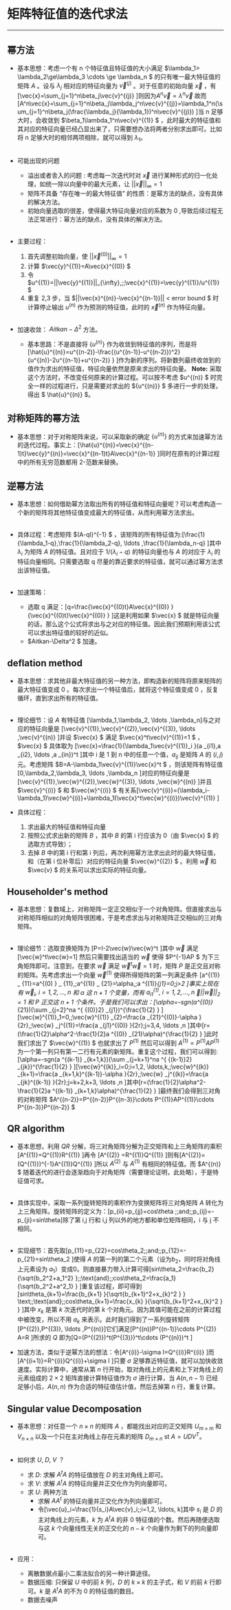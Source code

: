 # 矩阵特征值的迭代求法
---
## 幂方法
* 基本思想：考虑一个有 n 个特征值且特征值的大小满足 $\lambda_1> \lambda_2\ge\lambda_3 \cdots \ge \lambda_n $ 的只有唯一最大特征值的矩阵 $A$ 。设与 $\lambda_j$ 相对应的特征向量为 $\vec{v}^{(j)}$ 。对于任意的初始向量 $\vec{x}$ ，有\[\vec{x}=\sum_{j=1}^n\beta_j\vec{v}^{(j)} \]则因为$A^n\vec{v}=\lambda^n\vec{v}$ 故而\[A^n\vec{x}=\sum_{j=1}^n\beta_j\lambda_j^n\vec{v}^{(j)}=\lambda_1^n(\sum_{j=1}^n\beta_j(\frac{\lambda_j}{\lambda_1})^n\vec{v}^{(j)}) \]当 n 足够大时，会收敛到  $\beta_1\lambda_1^n\vec{v}^{(1)} $ ，此时最大的特征值和其对应的特征向量已经凸显出来了，只需要想办法将两者分别求出即可。比如将 n 足够大时的相邻两项相除，就可以得到 $\lambda_1$。<br/><br/>

* 可能出现的问题
    - 溢出或者舎入的问题 : 考虑每一次迭代时对 $\vec{x}$ 进行某种形式的归一化处理，如统一除以向量中的最大元素，让 $||\vec{x}||_{\infty}=1$ 
    - 矩阵不具备 “存在唯一的最大特征值” 的性质：是幂方法的缺点，没有具体的解决方法。 
    - 初始向量选取的很差，使得最大特征向量对应的系数为 0 ,导致后续过程无法正常进行：幂方法的缺点，没有具体的解决方法。 <br/><br/>

* 主要过程：
    1. 首先调整初始向量，使 $||\vec{x}^{(0)}||_{\infty}=1$
    2. 计算 $\vec{y}^{(1)}=A\vec{x}^{(0)} $
    3. 令 $u^{(1)}=||\vec{y}^{(1)}||_{\infty},\;\;\vec{x}^{(1)}=\vec{y}^{(1)}/u^{(1)} $
    4. 重复 2,3 步，当 $||\vec{x}^{(n)}-\vec{x}^{(n-1)}|| < error bound $ 时计算停止输出 $u^{(n)}$ 作为预测的特征值，此时的 $\vec{x}^{(n)}$ 作为特征向量。<br/><br/>

* 加速收敛： $Aitkan-\Delta^2$ 方法。
    - 基本思路：不是直接将 $\{u^{(n)}\}$ 作为收敛到特征值的序列，而是将
    \[\hat{u}^{(n)}=u^{(n-2)}-\frac{(u^{(n-1)}-u^{(n-2)})^2}{u^{(n)}-2u^{(n-1)}+u^{(n-2)} } \]作为新的序列。将新数列最终收敛到的值作为求出的特征值，特征向量依然是原来求出的特征向量。
    __Note:__ 采取这个方法时，不改变任何原来的计算过程。可以按不考虑 $u^{(n)} $ 时完全一样的过程进行，只是需要对求出的 $\{u^{(n)}\} $ 多进行一步的处理，得出 $ \hat{u}^{(n)} $。

## 对称矩阵的幂方法
* 基本思想：对于对称矩阵来说，可以采取新的确定 $\{u^{(n)}\}$ 的方式来加速幂方法的迭代过程。事实上：\[\hat{u}^{(n)}=\vec{x}^{(n-1)t}\vec{y}^{(n)}=\vec{x}^{(n-1)t}A\vec{x}^{(n-1)} \]同时在原有的计算过程中的所有无穷范数都用 2-范数来替换。

## 逆幂方法
* 基本思想：如何借助幂方法取出所有的特征值和特征向量呢？可以考虑构造一个新的矩阵将其他特征值变成最大的特征值，从而利用幂方法求出。<br/><br/>

* 具体过程：考虑矩阵 $(A-qI)^{-1} $ ，该矩阵的所有特征值为:\[\frac{1}{\lambda_1-q},\frac{1}{\lambda_2-q}, \ldots ,\frac{1}{\lambda_n-q} \]其中 $\lambda_i$ 为矩阵 $A$ 的特征值。且对应于  $1/{(\lambda_i-q)}$ 的特征向量也与 $A$ 的对应于 $\lambda_i$ 的 特征向量相同。只需要选取 q 尽量的靠近要求的特征值，就可以通过幂方法求出该特征值。<br/><br/>

* 加速策略：
    - 选取 q 满足：\[q=\frac{\vec{x}^{(0)t}A\vec{x}^{(0)} }{\vec{x}^{(0)t}\vec{x}^{(0)} } \]这是利用如果 $\vec{x} $ 就是特征向量的话，那么这个公式将求出与之对应的特征值。因此我们预期利用该公式可以求出特征值的较好的近似。
    - $Aitkan-\Delta^2 $ 加速。

## deflation method
* 基本思想：求其他非最大特征值的另一种方法，即构造新的矩阵将原来矩阵的最大特征值变成 0 。每次求出一个特征值后，就将这个特征值变成 0 ，反复循环，直到求出所有的特征值。<br/><br/>

* 理论细节：设 $A$ 有特征值 \[\lambda_1,\lambda_2, \ldots ,\lambda_n\]与之对应的特征向量是 \[\vec{v}^{(1)},\vec{v}^{(2)},\vec{v}^{(3)}, \ldots ,\vec{v}^{(n)} \]并设 $\vec{x} $ 满足 $\vec{x}^t\vec{v}^{(1)}=1 $ ，$\vec{x} $ 具体取为 \[\vec{x}=\frac{1}{\lambda_1\vec{v}^{(1)}_i }(a _{i1},a _{i2}, \ldots ,a _{in})^t \]其中 i 是 1 到 n 中的任意一个值，$a _{ij}$ 是矩阵 $A$ 的 $(i,j)$ 元。考虑矩阵 $B=A-\lambda_1\vec{v}^{(1)}\vec{x}^t $ ，则该矩阵有特征值\[0,\lambda_2,\lambda_3, \ldots ,\lambda_n \]对应的特征向量是\[\vec{v}^{(1)},\vec{w}^{(2)},\vec{w}^{(3)}, \ldots ,\vec{w}^{(n)} \]并且 $\vec{v}^{(i)} $ 和 $\vec{w}^{(i)} $ 有关系\[\vec{v}^{(i)}=(\lambda_i-\lambda_1)\vec{w}^{(i)}+\lambda_1(\vec{x}^t\vec{w}^{(i)})\vec{v}^{(1)} \]<brr/><br/>

* 具体过程：
    1. 求出最大的特征值和特征向量
    2. 按照公式求出新的矩阵 $B$ ，其中 $B$ 的第 i 行应该为 0（由 $\vec{x} $ 的选取方式导致）；
    3. 去掉 $B$ 中的第 i 行和第 i 列后，再次利用幂方法求出此时的最大特征值，和（在第 i 位补零后）对应的特征向量 $\vec{w}^{(2)} $ 。利用 $\vec{w}$ 和 $\vec{v} $ 的关系可以求出实际的特征向量。

## Householder's method
* 基本思想：复数域上，对称矩阵一定正交相似于一个对角矩阵。但直接求出与对称矩阵相似的对角矩阵很困难，于是考虑求出与对称矩阵正交相似的三对角矩阵。<br/><br/>

* 理论细节：选取变换矩阵为 \[P=I-2\vec{w}\vec{w}^t \]其中 $\vec{w}$ 满足 \[\vec{w}^t\vec{w}=1\] 然后只需要找出适当的 $\vec{w}$ 使得 $P^{-1}AP $ 为下三角矩阵即可。注意到，在要求 $\vec{w}$ 满足 $\vec{w}^t\vec{w}=1$ 时，矩阵 $P$ 是正交且对称的矩阵。先考虑求出一个向量 $\vec{w}^{(1)}$ 使得所得矩阵的第一列满足条件 \[a^{(1)} _ {11}=a^{(0) } _ {11},\;a^{(1)} _ {21}=\alpha,\;a ^{(1)}_{j1}=0\;j>2 \]事实上现在有 $\vec{w}_i,\;i=1,2, \ldots ,n$ 和 $\alpha$ 这 $n+1$ 个变量，而有 $a^{(1)}_{i1},\;i=1,2, \ldots ,n$ ，$||\vec{w}||_2=1$ 和 $P$ 正交这 $n+1$ 个条件。于是我们可以求出：\[\alpha=-sgn(a^{(0)}_{21})(\sum _{j=2}^na ^{ {(0)}2} _{j1})^{\frac{1}{2} } \]\[\vec{w}^{(1)}_1=0,\;\vec{w}^{(1)} _{2}=\frac{a _{21}^{(0)}-\alpha }{2r},\;\vec{w} _j^{(1)}=\frac{a _{j1}^{(0)} }{2r}\;j=3,4, \ldots ,n \]其中\[r=(\frac{1}{2}\alpha^2-\frac{1}{2}a ^{(0)} _{21}\alpha)^{\frac{1}{2} } \]此时我们求出了 $\vec{w}^{(1)} $ 也就求出了 $P^{(1)}$ 然后可以得到 $A^{(1)}=P^{(1)}AP^{(1)}$ 为一个第一列只有第一二行有元素的新矩阵。重复这个过程，我们可以得到: \[\alpha=-sgn(a ^{(k-1)} _{k+1,k})(\sum _{j=k+1}^na ^{ {(k-1)}2} _{jk})^{\frac{1}{2} } \]\[\vec{w}^{(k)}_i=0\;i=1,2, \ldots,k,\;\vec{w}^{(k)} _{k+1}=\frac{a _{k+1,k}^{(k-1)}-\alpha }{2r},\;\vec{w} _j^{(k)}=\frac{a _{jk}^{(k-1)} }{2r}\;j=k+2,k+3, \ldots ,n \]其中\[r=(\frac{1}{2}\alpha^2-\frac{1}{2}a ^{(k-1)} _{k+1,k}\alpha)^{\frac{1}{2} } \]最终我们会得到三对角的对称矩阵 $A^{(n-2)}=P^{(n-2)}P^{(n-3)}\cdots P^{(1)}AP^{(1)}\cdots P^{(n-3)}P^{(n-2)} $

## QR algorithm
* 基本思想，利用 $QR$ 分解，将三对角矩阵分解为正交矩阵和上三角矩阵的乘积\[A^{(1)}=Q^{(1)}R^{(1)} \]再令 \[A^{(2)} =R^{(1)}Q^{(1)} \]则有\[A^{(2)}=(Q^{(1)})^{-1}A^{(1)}Q^{(1)} \]所以 $A^{(2)}$ 与 $A^{(1)}$ 有相同的特征值。而 $A^{(n)} $ 随着迭代的进行会逐渐趋向于对角矩阵（需要理论证明，此处略），于是特征值可求。<br/><br/>

* 具体实现中，采取一系列旋转矩阵的乘积作为变换矩阵将三对角矩阵 $A$ 转化为上三角矩阵。旋转矩阵的定义为：\[p_{ii}=p_{jj}=cos\theta \;\;and\;\;p_{ij}=-p_{ji}=sin\theta\]除了第 i,j 行和 i,j 列以外的地方都和单位矩阵相同，i 与 j 不相同。<br/><br/>

* 实现细节：首先取\[p_{11}=p_{22}=cos\theta_2\;\;and\;\;p_{12}=-p_{21}=sin\theta_2 \]使得 $A$ 的第一列的第二个元素（设为$b_2$，同时将对角线上元素设为 $a_1$）变成0。则直接暴力带入计算可得\[sin\theta_2=\frac{b_2}{\sqrt{b_2^2+a_1^2} }\;\;\text{and}\;\;cos\theta_2=\frac{a_1}{\sqrt{b_2^2+a^2_1} } \]重复该过程，即可得到\[sin\theta_{k+1}=\frac{b_{k+1} }{\sqrt{b_{k+1}^2+x_{k}^2 } } \text\;\;\text{and}\;\;cos\theta_{k+1}=\frac{x_{k} }{\sqrt{b_{k+1}^2+x_{k}^2 } } \]其中 $x_k$ 是第 $k$ 次迭代时的第 $k$ 个对角元。因为其值可能在之前的计算过程中被改变，所以不用 $a_k$ 来表示。此时我们得到了一系列旋转矩阵\[P^{(2)},P^{(3)}, \ldots ,P^{(n)}\]它们满足\[P^{(n)}P^{(n-1)}\cdots P^{(2)} A=R \]所求的 $Q$ 即为\[Q=(P^{(2)})^t(P^{(3)})^t\cdots (P^{(n)})^t \]

* 加速方法，类似于逆幂方法的想法：令\[A^{(i)}-\sigma I=Q^{(i)}R^{(i)} \]而\[A^{(i+1)}=R^{(i)}Q^{(i)}+\sigma I \]只要 $\sigma$ 足够靠近特征值，就可以加快收敛速度。实际计算中，通常从第 $n$ 行开始，取对角线上的元素和上下对角线上的元素组成的 $2\times 2$ 矩阵直接计算特征值作为 $\sigma$ 进行计算，当 $A(n,n-1)$ 已经足够小后，$A(n,n)$ 作为合适的特征值估计值，然后去掉第 n 行，重复计算。

## Singular value Decomposation
* 基本思想：对任意一个 $n\times n$ 的矩阵 $A$ ，都能找出对应的正交矩阵 $U_{m\times m}$ 和 $V_{n\times n}$ 以及一个只在主对角线上存在元素的矩阵 $D_{m\times n}$ st $A=UDV^T$。<br/><br/>

* 如何求 $U,\; D,\; V$ ？
    * 求 $D$: 求解 $A^tA$ 的特征值放在 $D$ 的主对角线上即可。
    * 求 $V$: 求解 $A^tA$ 的特征向量并正交化作为列向量即可。
    * 求 $U$: 两种方法 
        - 求解 $AA^t$ 的特征向量并正交化作为列向量即可。
        - 令\[\vec{u}_i=\frac{1}{s_i}A\vec{v}_i\;\;i=1,2, \ldots, k\]其中 $s_i$ 是 $D$ 的主对角线上的元素，$k$ 为 $A^tA$ 的非 0 特征值的个数。然后再随便选取与这 $k$ 个向量线性无关的正交化的 $n-k$ 个向量作为剩下的列向量即可。<br/><br/>
* 应用：
    - 离散数据点最小二乘法拟合的另一种计算途径。
    - 数据压缩: 只保留 $U$ 中的前 $k$ 列，$D$ 的 $k\times k$ 的主子式，和 $V$ 的前 $k$ 行即可。$k$ 是 $A^tA$ 的不为 0 的特征值的数目。
    - 数据去噪声
